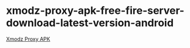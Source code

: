 ﻿# xmodz-proxy-apk-free-fire-server-download-latest-version-android
[Xmodz Proxy APK](https://xmodz-proxy.apkmodjoy.org/)
